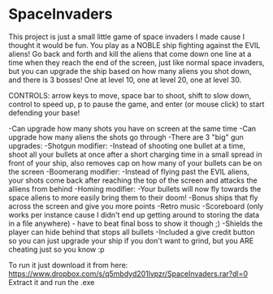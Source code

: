 # SpaceInvaders

This project is just a small little game of space invaders I made cause I thought it would be fun. You play as a NOBLE ship fighting against the EVIL aliens! Go back and forth and kill the aliens that come down one line at a time when they reach the end of the screen, just like normal space invaders, but you can upgrade the ship based on how many aliens you shot down, and there is 3 bosses! One at level 10, one at level 20, one at level 30.

CONTROLS: arrow keys to move, space bar to shoot, shift to slow down, control to speed up, p to pause the game, and enter (or mouse click) to start defending your base!

-Can upgrade how many shots you have on screen at the same time
-Can upgrade how many aliens the shots go through
-There are 3 "big" gun upgrades:
  -Shotgun modifier:
    -Instead of shooting one bullet at a time, shoot all your bullets at once after a short charging time in a small spread in front of your ship, also removes cap on how many of your bullets can be on the screen
  -Boomerang modifier:
    -Instead of flying past the EVIL aliens, your shots come back after reaching the top of the screen and attacks the alliens from behind
  -Homing modifier:
    -Your bullets will now fly towards the space aliens to more easily bring them to their doom!
-Bonus ships that fly across the screen and give you more points
-Retro music
-Scoreboard (only works per instance cause I didn't end up getting around to storing the data in a file anywhere) - have to beat final boss to show it though ;)
-Shields the player can hide behind that stops all bullets
-Included a give credit button so you can just upgrade your ship if you don't want to grind, but you ARE cheating just so you know :p



To run it just download it from here: https://www.dropbox.com/s/q5mbdyd201lvpzr/SpaceInvaders.rar?dl=0
Extract it and run the .exe
